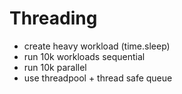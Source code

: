 # Threading

- create heavy workload (time.sleep)
- run 10k workloads sequential
- run 10k parallel
- use threadpool + thread safe queue
